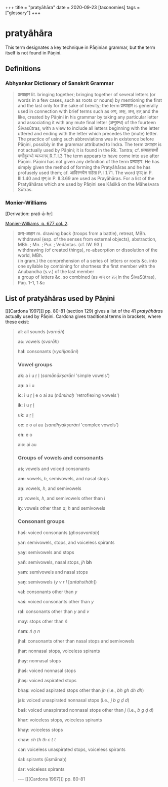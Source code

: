 +++
title = "pratyāhāra"
date = 2020-09-23
[taxonomies]
tags = ["glossary"]
+++

# pratyāhāra

This term designates a key technique in Pāṇinian grammar, but the term itself is not found in Pāṇini.

## Definitions

### Abhyankar Dictionary of Sanskrit Grammar

> प्रत्याहार lit. bringing together; bringing together of several letters (or
> words in a few cases, such as roots or nouns) by mentioning the first and the
> last only for the sake of brevity; the term प्रत्याहार is generally used in
> connection with brief terms such as अण्, अक्, अच्, हल् and the like, created
> by Pāṇini in his grammar by taking any particular letter and associating it
> with any mute final letter (अनुबन्ध) of the fourteen Śivasūtras, with a view
> to include all letters beginning with the letter uttered and ending with the
> letter which precedes the (mute) letter. The practice of using such
> abbreviations was in existence before Pāṇini, possibly in the grammar
> attributed to Indra. The term प्रत्याहार is not actually used by Pāṇini; it is
> found in the Rk. Tantra; cf. प्रत्याहारार्थो वर्णोनुबन्धो व्यञ्जनम् R.T.I.3
> The term appears to have come into use after Pāṇini. Pāṇini has not given any
> definition of the term प्रत्याहार. He has simply given the method of forming
> the Pratyāhāras and he has profusely used them; cf. आदिरन्त्येन सहेता P.
> I.1.71. The word कृञ् in P. III.1.40 and तृन् in P. II.3.69 are used as
> Prayāhāras. For a list of the Pratyāhāras which are used by Pāṇini see Kāśikā
> on the Māheśvara Sūtras.

### Monier-Williams

[Derivation: prati-ā-hṛ]

[Monier-Williams, p. 677 col. 2](https://www.sanskrit-lexicon.uni-koeln.de/scans/MWScan/2020/web/webtc/servepdf.php?page=677).

> प्रत्य्-आहार m. drawing back (troops from a battle), retreat, MBh. 	      
> withdrawal (esp. of the senses from external objects), abstraction, MBh. ; Mn. ; Pur. ; Vedântas.  (cf. IW. 93 )      
> withdrawing (of created things), re-absorption or dissolution of the world, MBh.      
> (in gram.) the comprehension of a series of letters or roots &c. into one syllable by combining for shortness the first member with the Anubandha (s.v.) of the last member      
> a group of letters &c. so combined (as अच् or हल् in the ŚivaSūtras), Pāṇ. 1-1, 1 &c

## List of pratyāhāras used by Pāṇini

[[[Cardona 1997]]] pp. 80-81 (section 129) gives a list of the 41 *pratyāhāra*s
actually used by Pāṇini. Cardona gives traditional terms in brackets, where
these exist:

> a**l**: all sounds (*varnāh*)
>
> a**c**: vowels (*svarāh*)
>
> ha**l**: consonants (*vyañjanāni*)
>
> ### Vowel groups
>
> a**k**: a i u ṛ ḷ (*samānākṣarāni* 'simple vowels')
>
> a**ṇ**: a i u
>
> i**c**: i u ṛ ḷ e o ai au (*nāminaḥ* 'retroflexing vowels')
>
> i**k**: i u ṛ ḷ
>
> u**k**: u ṛ ḷ
>
> e**c**: e o ai au (*sandhyakṣarāni* 'complex vowels')
>
> e**ṅ**: e o
>
> ai**c**: ai au
>
> ### Groups of vowels and consonants
>
> a**ś**; vowels and voiced consonants
>
> a**m**: vowels, *h*, semivowels, and nasal stops
>
> a**ṇ**: vowels, *h*, and semivowels
>
> a**ṭ**: vowels, *h*, and semivowels other than *l*
>
> i**ṇ**: vowels other than *a*; *h* and semivowels
>
> ### Consonant groups
>
> ha**ś**: voiced consonants (*ghoṣavantaḥ*)
>
> ya**r**: semivowels, stops, and voiceless spirants
>
> ya**y**: semivowels and stops
>
> ya**ñ**: semivowels, nasal stops, *jh* **bh**
>
> ya**m**: semivowels and nasal stops
>
> ya**ṇ**: semivowels (*y v r l* [*antahsthāh*])
>
> va**l**: consonants other than *y*
>
> va**ś**: voiced consonants other than *y*
>
> ra**l**: consonants other than *y* and *v*
>
> ma**y**: stops other than *ñ*
>
> ṅa**m**: *ṅ ṇ n*
>
> jha**l**: consonants other than nasal stops and semivowels
>
> jha**r**: nonnasal stops, voiceless spirants
>
> jha**y**: nonnasal stops
>
> jha**ś**: voiced nonnasal stops
>
> jha**ṣ**: voiced aspirated stops
>
> bha**ṣ**: voiced aspirated stops other than *jh* (i.e., *bh gh dh dh*)
>
> ja**ś**: voiced unaspirated nonnasal stops (i.e., *j b g ḍ d*)
>
> ba**ś**: voiced unaspirated nonnasal stops other than *j* (i.e., *b g ḍ d*)
>
> kha**r**: voiceless stops, voiceless spirants
>
> kha**y**: voiceless stops
>
> cha**v**: *ch ṭh th c ṭ t*
>
> ca**r**: voiceless unaspirated stops, voiceless spirants
>
> śa**l**: spirants (ūṣmānaḥ)
>
> śa**r**: voiceless spirants
>
> --- [[[Cardona 1997]]] pp. 80-81
>
